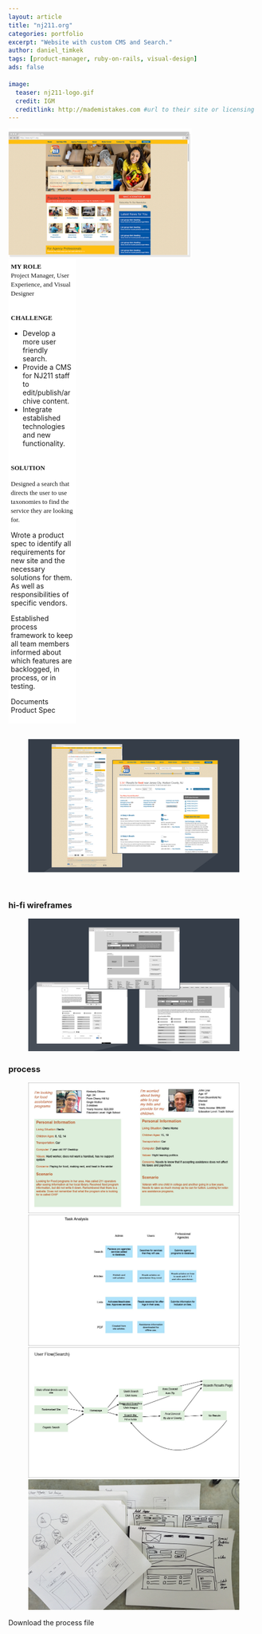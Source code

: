 ```yaml
---
layout: article
title: "nj211.org"
categories: portfolio
excerpt: "Website with custom CMS and Search."
author: daniel_timkek
tags: [product-manager, ruby-on-rails, visual-design]
ads: false

image:
  teaser: nj211-logo.gif
  credit: IGM
  creditlink: http://mademistakes.com #url to their site or licensing
---
```

<div style="width:100%; overflow: auto;">
	<div style="float: left; width: 73%; margin-right: 20px"><img src="../../images/NJ211-Homepage.png"></a></div>

<div style="margin: auto; width: 25%; float: left; background: #fff; padding: 5px;"><span style="font-family: adelle-sans; font-size: 13px; font-weight:600;">MY ROLE</span><br>
<span style="font-family: adelle-sans; font-size: 13px; font-weight:500;">Project Manager, User Experience, and Visual Designer</span>

<br><span style="font-family: adelle-sans; font-size: 13px; font-weight:600;">CHALLENGE</span>
<br><span style="font-family: adelle-sans; font-size: 13px; font-weight:500;">
* Develop a more user friendly search.
* Provide a CMS for NJ211 staff to edit/publish/archive content.
* Integrate established technologies and new functionality.</span>
               
<br><span style="font-family: adelle-sans; font-size: 13px; font-weight:600;">SOLUTION</span><br>

<span style="font-family: adelle-sans; font-size: 13px; font-weight:500;">Designed a search that directs the user to use taxonomies to find the service they are looking for.

Wrote a product spec to identify all requirements for new site and the necessary solutions for them. As well as responsibilities of specific vendors.

Established process framework to keep all team members informed about which features are backlogged, in process, or in testing.</span>

Documents
Product Spec
</div>
</div>
<br>
<figure>
     <img src="../../images/NJ211-Pages.jpg" alt="nj211 pages">
</figure>
<br>


### hi-fi wireframes
<figure>
     <img src="../../images/NJ211-Wrfmes.jpg" alt="hi-fi wireframes">
</figure>

### process
<figure class="half">
	<img src="../../images/NJ211-Personas.jpg" alt="personas photo">
	<img src="../../images/NJ211-Tasks.jpg" alt="tasks photo">
	<img src="../../images/NJ211-user-flow.jpg" alt="user flow photo">	
	<img src="../../images/NJ211-Process.png" alt="process photo">
</figure>
Download the process file